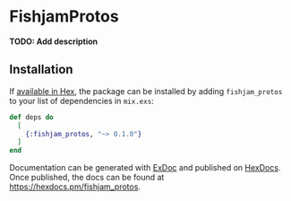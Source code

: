 # FishjamProtos

**TODO: Add description**

## Installation

If [available in Hex](https://hex.pm/docs/publish), the package can be installed
by adding `fishjam_protos` to your list of dependencies in `mix.exs`:

```elixir
def deps do
  [
    {:fishjam_protos, "~> 0.1.0"}
  ]
end
```

Documentation can be generated with [ExDoc](https://github.com/elixir-lang/ex_doc)
and published on [HexDocs](https://hexdocs.pm). Once published, the docs can
be found at <https://hexdocs.pm/fishjam_protos>.

